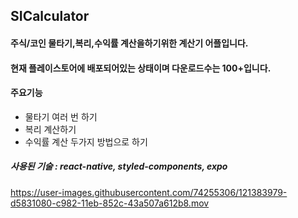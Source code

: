 ## SICalculator

#### 주식/코인 물타기,복리,수익률 계산을하기위한 계산기 어플입니다.

#### 현재 플레이스토어에 배포되어있는 상태이며 다운로드수는 100+입니다.

#### 주요기능 
- 물타기 여러 번 하기
- 복리 계산하기
- 수익률 계산 두가지 방법으로 하기

##### 사용된 기술 : react-native, styled-components, expo

https://user-images.githubusercontent.com/74255306/121383979-d5831080-c982-11eb-852c-43a507a612b8.mov
